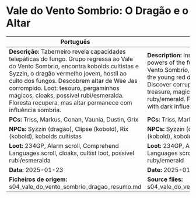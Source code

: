 # Vale do Vento Sombrio: O Dragão e o Altar

| Português | English |
|-----------|---------|
| **Descrição:** Taberneiro revela capacidades telepáticas do fungo. Grupo regressa ao Vale do Vento Sombrio, encontra kobolds cultistas e Syzzin, o dragão vermelho jovem, hostil ao culto dos fungos. Descobrem altar de Wee Jas corrompido. Loot: tesouro, pergaminhos mágicos, cloaks, possível rubi/esmeralda. Floresta recupera, mas altar permanece com influência sombria.<br> | **Description:** Innkeeper reveals telepathic powers of the fungus. Group returns to Vale do Vento Sombrio, finds kobold cultists and Syzzin, the young red dragon, hostile to the fungus cult. Discover corrupted altar of Wee Jas. Loot: treasure, magic scrolls, cloaks, possible ruby/emerald. Forest recovers, but altar remains with dark influence.<br> |
| **PCs:** Triss, Markus, Conan, Vaunia, Dustin, Grix | **PCs:** Triss, Markus, Conan, Vaunia, Dustin, Grix |
| **NPCs:** Syzzin (dragão), Clipse (kobold), Rix (kobold), kobolds cultistas | **NPCs:** Syzzin (dragon), Clipse (kobold), Rix (kobold), kobold cultists |
| **Loot:** 234GP, Alarm scroll, Comprehend Languages scroll, cloaks, cultist loot, possível rubi/esmeralda | **Loot:** 234GP, Alarm scroll, Comprehend Languages scroll, cloaks, cultist loot, possible ruby/emerald |
| **Data:** 2025-01-23 | **Date:** 2025-01-23 |
| **Ficheiros de origem:** s04_vale_do_vento_sombrio_dragao_resumo.md | **Source files:** s04_vale_do_vento_sombrio_dragao_resumo.md |

















